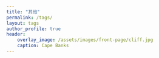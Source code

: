 ```yaml
---
title: "其他"
permalink: /tags/
layout: tags
author_profile: true
header:
    overlay_image: /assets/images/front-page/cliff.jpg
    caption: Cape Banks
---
```

